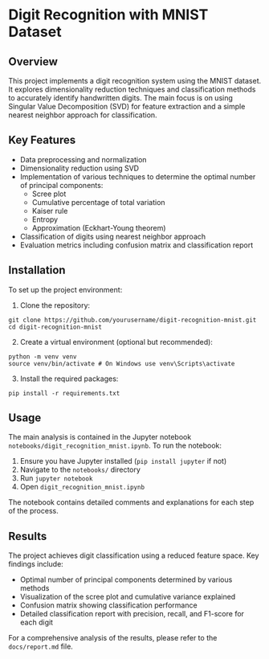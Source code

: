 # Digit Recognition with MNIST Dataset

## Overview

This project implements a digit recognition system using the MNIST dataset. It explores dimensionality reduction techniques and classification methods to accurately identify handwritten digits. The main focus is on using Singular Value Decomposition (SVD) for feature extraction and a simple nearest neighbor approach for classification.

## Key Features

- Data preprocessing and normalization
- Dimensionality reduction using SVD
- Implementation of various techniques to determine the optimal number of principal components:
  - Scree plot
  - Cumulative percentage of total variation
  - Kaiser rule
  - Entropy
  - Approximation (Eckhart-Young theorem)
- Classification of digits using nearest neighbor approach
- Evaluation metrics including confusion matrix and classification report

## Installation

To set up the project environment:

1. Clone the repository:
```
git clone https://github.com/yourusername/digit-recognition-mnist.git
cd digit-recognition-mnist
```

2. Create a virtual environment (optional but recommended):
```
python -m venv venv
source venv/bin/activate # On Windows use venv\Scripts\activate
```

3. Install the required packages:
```
pip install -r requirements.txt
```

## Usage

The main analysis is contained in the Jupyter notebook `notebooks/digit_recognition_mnist.ipynb`. To run the notebook:

1. Ensure you have Jupyter installed (`pip install jupyter` if not)
2. Navigate to the `notebooks/` directory
3. Run `jupyter notebook`
4. Open `digit_recognition_mnist.ipynb`

The notebook contains detailed comments and explanations for each step of the process.

## Results

The project achieves digit classification using a reduced feature space. Key findings include:

- Optimal number of principal components determined by various methods
- Visualization of the scree plot and cumulative variance explained
- Confusion matrix showing classification performance
- Detailed classification report with precision, recall, and F1-score for each digit

For a comprehensive analysis of the results, please refer to the `docs/report.md` file.